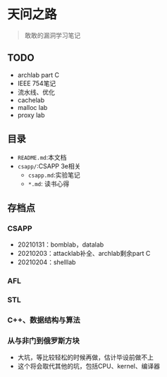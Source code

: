 # 天问之路

> 敢敢的漏洞学习笔记

## TODO

- archlab part C
- IEEE 754笔记
- 流水线、优化
- cachelab
- malloc lab
- proxy lab

## 目录

- `README.md`:本文档
- `csapp/`:CSAPP 3e相关
  - `csapp.md`:实验笔记
  - `*.md`: 读书心得

## 存档点

### CSAPP

- 20210131：bomblab，datalab
- 20210203：attacklab补全、archlab剩余part C
- 20210204：shelllab

### AFL

### STL

### C++、数据结构与算法

### 从与非门到俄罗斯方块

- 大坑，等比较轻松的时候再做，估计毕设前做不上
- 这个将会取代其他的坑，包括CPU、kernel、编译器
